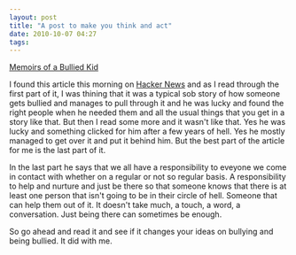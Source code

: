 ```yaml
---
layout: post
title: "A post to make you think and act"
date: 2010-10-07 04:27
tags: 
---
```

[Memoirs of a Bullied Kid](http://www.danoah.com/2010/10/memoirs-of-bullied-kid.html)

I found this article this morning on [Hacker
News](http://news.ycombinator.com/) and as I read through the first part of it,
I was thining that it was a typical sob story of how someone gets bullied and
manages to pull through it and he was lucky and found the right people when he
needed them and all the usual things that you get in a story like that.  But
then I read some more and it wasn't like that. Yes he was lucky and something
clicked for him after a few years of hell. Yes he mostly managed to get over it
and put it behind him. But the best part of the article for me is the last part
of it.

In the last part he says that we all have a responsibility to eveyone we come
in contact with whether on a regular or not so regular basis. A responsibility
to help and nurture and just be there so that someone knows that there is at
least one person that isn't going to be in their circle of hell. Someone that
can help them out of it. It doesn't take much, a touch, a word, a conversation.
Just being there can sometimes be enough. 

So go ahead and read it and see if it changes your ideas on bullying and being
bullied. It did with me.
